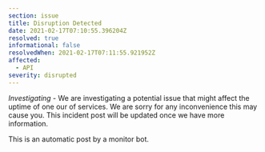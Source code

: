 ```yaml
---
section: issue
title: Disruption Detected
date: 2021-02-17T07:10:55.396204Z
resolved: true
informational: false
resolvedWhen: 2021-02-17T07:11:55.921952Z
affected:
  - API
severity: disrupted
---
```

*Investigating* - We are investigating a potential issue that might affect the uptime of one our of services. We are sorry for any inconvenience this may cause you. This incident post will be updated once we have more information.

This is an automatic post by a monitor bot.
        